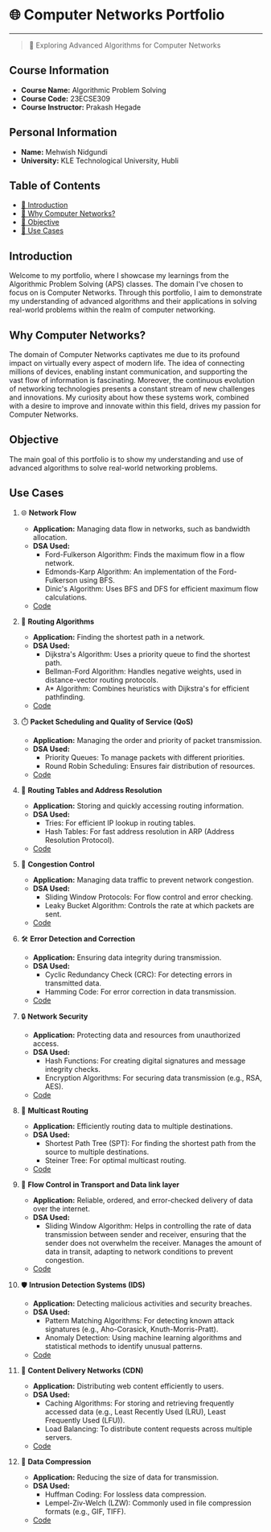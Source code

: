 # 🌐 Computer Networks Portfolio
* * *
> 🚀 Exploring Advanced Algorithms for Computer Networks

## Course Information
- **Course Name:** Algorithmic Problem Solving
- **Course Code:** 23ECSE309
- **Course Instructor:** Prakash Hegade

## Personal Information
- **Name:** Mehwish Nidgundi
- **University:** KLE Technological University, Hubli

## Table of Contents
- [📖 Introduction](#introduction)
- [🌟 Why Computer Networks?](#why-computer-networks)
- [🎯 Objective](#objective)
- [💼 Use Cases](#use-cases)

## Introduction
Welcome to my portfolio, where I showcase my learnings from the Algorithmic Problem Solving (APS) classes. The domain I've chosen to focus on is Computer Networks. Through this portfolio, I aim to demonstrate my understanding of advanced algorithms and their applications in solving real-world problems within the realm of computer networking.

## Why Computer Networks?
The domain of Computer Networks captivates me due to its profound impact on virtually every aspect of modern life. The idea of connecting millions of devices, enabling instant communication, and supporting the vast flow of information is fascinating. Moreover, the continuous evolution of networking technologies presents a constant stream of new challenges and innovations. My curiosity about how these systems work, combined with a desire to improve and innovate within this field, drives my passion for Computer Networks.

## Objective
The main goal of this portfolio is to show my understanding and use of advanced algorithms to solve real-world networking problems.

## Use Cases
1. 🌐 **Network Flow**
   - **Application:** Managing data flow in networks, such as bandwidth allocation.
   - **DSA Used:**
     - Ford-Fulkerson Algorithm: Finds the maximum flow in a flow network.
     - Edmonds-Karp Algorithm: An implementation of the Ford-Fulkerson using BFS.
     - Dinic's Algorithm: Uses BFS and DFS for efficient maximum flow calculations.
   - [Code](./network_flow_code.md)

2. 🚦 **Routing Algorithms**
   - **Application:** Finding the shortest path in a network.
   - **DSA Used:**
     - Dijkstra's Algorithm: Uses a priority queue to find the shortest path.
     - Bellman-Ford Algorithm: Handles negative weights, used in distance-vector routing protocols.
     - A* Algorithm: Combines heuristics with Dijkstra's for efficient pathfinding.
   - [Code](./routing_algorithms_code.md)

3. ⏱️ **Packet Scheduling and Quality of Service (QoS)**
   - **Application:** Managing the order and priority of packet transmission.
   - **DSA Used:**
     - Priority Queues: To manage packets with different priorities.
     - Round Robin Scheduling: Ensures fair distribution of resources.
   - [Code](./packet_scheduling_qos_code.md)

4. 📜 **Routing Tables and Address Resolution**
   - **Application:** Storing and quickly accessing routing information.
   - **DSA Used:**
     - Tries: For efficient IP lookup in routing tables.
     - Hash Tables: For fast address resolution in ARP (Address Resolution Protocol).
   - [Code](./routing_tables_address_resolution_code.md)

5. 🚧 **Congestion Control**
   - **Application:** Managing data traffic to prevent network congestion.
   - **DSA Used:**
     - Sliding Window Protocols: For flow control and error checking.
     - Leaky Bucket Algorithm: Controls the rate at which packets are sent.
   - [Code](./congestion_control_code.md)

6. 🛠️ **Error Detection and Correction**
   - **Application:** Ensuring data integrity during transmission.
   - **DSA Used:**
     - Cyclic Redundancy Check (CRC): For detecting errors in transmitted data.
     - Hamming Code: For error correction in data transmission.
   - [Code](./error_detection_correction_code.md)

7. 🔒 **Network Security**
   - **Application:** Protecting data and resources from unauthorized access.
   - **DSA Used:**
     - Hash Functions: For creating digital signatures and message integrity checks.
     - Encryption Algorithms: For securing data transmission (e.g., RSA, AES).
   - [Code](./network_security_code.md)

8. 📡 **Multicast Routing**
   - **Application:** Efficiently routing data to multiple destinations.
   - **DSA Used:**
     - Shortest Path Tree (SPT): For finding the shortest path from the source to multiple destinations.
     - Steiner Tree: For optimal multicast routing.
   - [Code](./multicast_routing_code.md)

9. 🌉 **Flow Control in Transport and Data link layer**
   - **Application:** Reliable, ordered, and error-checked delivery of data over the internet.
   - **DSA Used:**
     - Sliding Window Algorithm: Helps in controlling the rate of data transmission between sender and receiver, ensuring that the sender does not overwhelm the receiver. Manages the amount of data in transit, adapting to network conditions to prevent congestion.
   - [Code](./flow_control_code.md)

10. 🛡️ **Intrusion Detection Systems (IDS)**
    - **Application:** Detecting malicious activities and security breaches.
    - **DSA Used:**
      - Pattern Matching Algorithms: For detecting known attack signatures (e.g., Aho-Corasick, Knuth-Morris-Pratt).
      - Anomaly Detection: Using machine learning algorithms and statistical methods to identify unusual patterns.
    - [Code](./intrusion_detection_systems_code.md)

11. 🚀 **Content Delivery Networks (CDN)**
    - **Application:** Distributing web content efficiently to users.
    - **DSA Used:**
      - Caching Algorithms: For storing and retrieving frequently accessed data (e.g., Least Recently Used (LRU), Least Frequently Used (LFU)).
      - Load Balancing: To distribute content requests across multiple servers.
    - [Code](./content_delivery_networks_code.md)

12. 🔄 **Data Compression**
    - **Application:** Reducing the size of data for transmission.
    - **DSA Used:**
      - Huffman Coding: For lossless data compression.
      - Lempel-Ziv-Welch (LZW): Commonly used in file compression formats (e.g., GIF, TIFF).
    - [Code](./data_compression_code.md)
